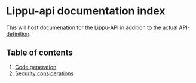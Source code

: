 # Lippu-api documentation index

This will host documenation for the Lippu-API
in addition to the actual [API-definition](../yaml/api.yml).

## Table of contents

1. [Code generation](Codegeneration.md)
2. [Security considerations](Security.md)